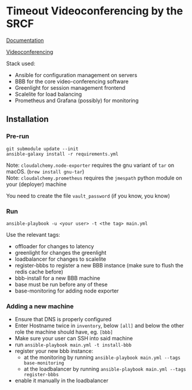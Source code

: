 # Timeout Videoconferencing by the SRCF

[Documentation](https://docs.srcf.net/timeout)

[Videoconferencing](https://timeout.srcf.net)

Stack used:
* Ansible for configuration management on servers
* BBB for the core video-conferencing software
* Greenlight for session management frontend
* Scalelite for load balancing
* Prometheus and Grafana (possibly) for monitoring

## Installation

### Pre-run

```
git submodule update --init
ansible-galaxy install -r requirements.yml
```

Note: `cloudalchemy.node-exporter` requires the gnu variant of `tar` on macOS. (`brew install gnu-tar`)  
Note: `cloudalchemy.prometheus` requires the `jmespath` python module on your (deployer) machine

You need to create the file `vault_password` (if you know, you know)

### Run
```
ansible-playbook -u <your user> -t <the tag> main.yml
```
Use the relevant tags:
* offloader for changes to latency
* greenlight for changes the greenlight
* loadbalancer for changes to scalelite
* register-bbbs to register a new BBB instance (make sure to flush the redis cache before)
* bbb-install for a new BBB machine
* base must be run before any of these
* base-monitoring for adding node exporter

### Adding a new machine
* Ensure that DNS is properly configured
* Enter Hostname twice in `inventory`, below `[all]` and below the other role the machine should have, eg. `[bbb]`
* Make sure your user can SSH into said machine
* run `ansible-playbook main.yml -t install-bbb`
* register your new bbb instance:
  * at the monitoring by running `ansible-playbook main.yml --tags base-monitoring`
  * at the loadbalancer by running `ansible-playbook main.yml --tags register-bbbs`
* enable it manually in the loadbalancer
